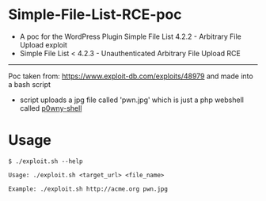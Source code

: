 # Simple-File-List-RCE-poc

* A poc for the WordPress Plugin Simple File List 4.2.2 - Arbitrary File Upload  exploit
* Simple File List < 4.2.3 - Unauthenticated Arbitrary File Upload RCE
---
Poc taken from:
https://www.exploit-db.com/exploits/48979 and made into a bash script
* script uploads a jpg file called 'pwn.jpg' which is just a php webshell called [p0wny-shell](https://github.com/flozz/p0wny-shell)


# Usage

```
$ ./exploit.sh --help                        

Usage: ./exploit.sh <target_url> <file_name>

Example: ./exploit.sh http://acme.org pwn.jpg
```

